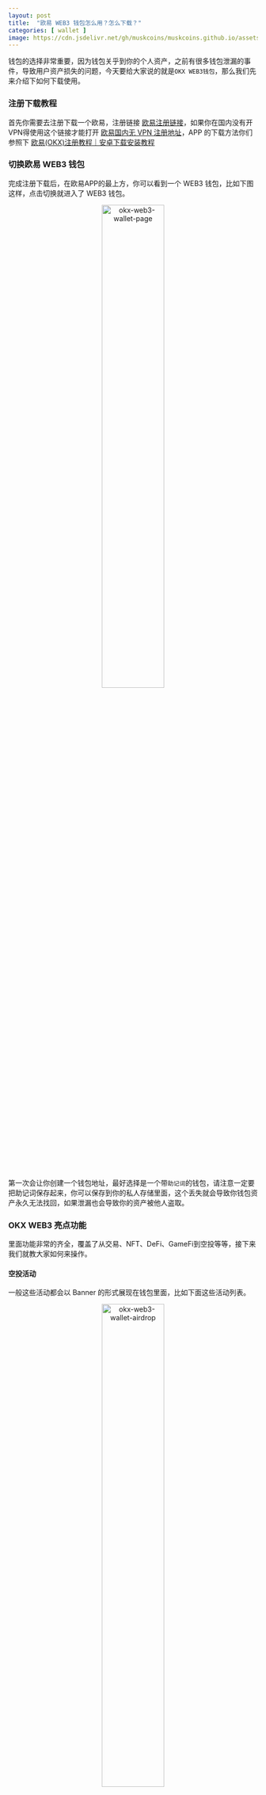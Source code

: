 ```yaml
---
layout: post
title:  "欧易 WEB3 钱包怎么用？怎么下载？"
categories: [ wallet ]
image: https://cdn.jsdelivr.net/gh/muskcoins/muskcoins.github.io/assets/images/okx-web3-wallet.webp
---
```

钱包的选择非常重要，因为钱包关乎到你的个人资产，之前有很多钱包泄漏的事件，导致用户资产损失的问题，今天要给大家说的就是`OKX WEB3钱包`，那么我们先来介绍下如何下载使用。

### 注册下载教程
首先你需要去注册下载一个欧易，注册链接 [欧易注册链接](/302.html?target=https://www.okx.com/join/62030781)，如果你在国内没有开VPN得使用这个链接才能打开 [欧易国内无 VPN 注册地址](/302.html?target=https://www.chouyi.rocks/join/62030781)，APP 的下载方法你们参照下 [欧易(OKX)注册教程｜安卓下载安装教程](https://tggsearch.github.io/docs/okx-install.html)

### 切换欧易 WEB3 钱包
完成注册下载后，在欧易APP的最上方，你可以看到一个 WEB3 钱包，比如下图这样，点击切换就进入了 WEB3 钱包。
<div align=center>
    <img alt="okx-web3-wallet-page" src="https://cdn.jsdelivr.net/gh/muskcoins/muskcoins.github.io/assets/images/okx-web3-wallet-page.webp" width="50%">
</div>

第一次会让你创建一个钱包地址，最好选择是一个带`助记词`的钱包，请注意一定要把助记词保存起来，你可以保存到你的私人存储里面，这个丢失就会导致你钱包资产永久无法找回，如果泄漏也会导致你的资产被他人盗取。

### OKX WEB3 亮点功能
里面功能非常的齐全，覆盖了从交易、NFT、DeFi、GameFi到空投等等，接下来我们就教大家如何来操作。

#### 空投活动
一般这些活动都会以 Banner 的形式展现在钱包里面，比如下面这些活动列表。
<div align=center>
    <img alt="okx-web3-wallet-airdrop" src="https://cdn.jsdelivr.net/gh/muskcoins/muskcoins.github.io/assets/images/okx-web3-wallet-airdrop.webp" width="50%">
</div>
进入以后，一般就是某个空投的活动信息了，你只需要按照空投的要求去执行就行了，这里我们站点也有这样的教程，如果你们想操作 avive 的空投，可以参考这篇文章 [Avive 币空投挖矿 & Avive OKX 空投领取 VV币](/avive/)

#### 交易行情
这是欧易新尝试的功能，里面有行情列表，有交易，这个交易就可以跨链操作了，当然还有限价的交易方法。具体你们钱包想做一些链上兑换都是可以做到的。
<div align=center>
    <img alt="okx-web3-wallet-exchange" src="https://cdn.jsdelivr.net/gh/muskcoins/muskcoins.github.io/assets/images/okx-web3-wallet-exchange.webp" width="50%">
</div>

这里有一个非常大的亮点，目前还在测试阶段，那就是链上合约，有了这个功能可以大大的降低对交易所的依赖，避免资金在交易所，交易所是中心化的，倒闭了就没办法提现了，因此这个功能是非常大的亮点，也希望尽快能够推出。
<div align=center>
    <img alt="okx-web3-wallet-hy" src="https://cdn.jsdelivr.net/gh/muskcoins/muskcoins.github.io/assets/images/okx-web3-wallet-hy.webp" width="50%">
</div>

#### NFT 交易
为了方便用户售卖自己的 NFT ，欧易钱包也对接了各大链上 NFT 交易平台，可以让你快速的购买或者售卖你自己的 NFT，只要你钱包导入这里，你就可以看到你自己的 NFT ，并且可以直接上架交易，非常方便。
<div align=center>
    <img alt="okx-web3-wallet-nft" src="https://cdn.jsdelivr.net/gh/muskcoins/muskcoins.github.io/assets/images/okx-web3-wallet-nft.webp" width="50%">
</div>

<div align=center>
    <img alt="okx-web3-wallet-nft-seller" src="https://cdn.jsdelivr.net/gh/muskcoins/muskcoins.github.io/assets/images/okx-web3-wallet-nft-seller.webp" width="50%">
</div>

#### DeFi & GameFi
这两个一个是金融属性一个是游戏属性，大家就自己前往体验一下了，DeFi 在国内是无法访问的，因此你要开梯子，可以选择美国，香港的也可能不行。

GameFi 的话在发现探索里面，你就可以看到非常多的玩法和平台了
<div align=center>
    <img alt="okx-web3-wallet-discover" src="https://cdn.jsdelivr.net/gh/muskcoins/muskcoins.github.io/assets/images/okx-web3-wallet-discover.webp" width="50%">
</div>

### 特殊亮点功能
因为欧易本身也是交易所，因此钱包和交易所互通，可能将成为欧易 WEB3钱包发展的重点方向，比如下面这个快捷提币就非常有意思了，可以快速的从你的交易所账户提币到钱包，我相信这是非常多人期待的需求，不然你链上提币非常麻烦。
<div align=center>
    <img alt="okx-web3-wallet-extract" src="https://cdn.jsdelivr.net/gh/muskcoins/muskcoins.github.io/assets/images/okx-web3-wallet-extract.webp" width="50%">
</div>